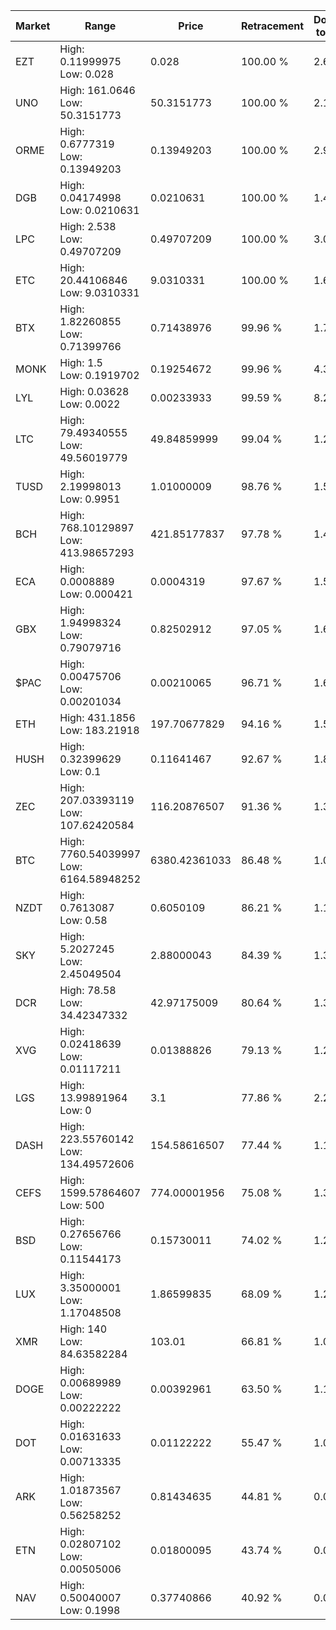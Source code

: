 | Market | Range | Price| Retracement | Doubles to 50% |
| --- | --- | --- | --- | --- |
| EZT | High: 0.11999975<br />Low: 0.028 | 0.028 | 100.00 % | 2.64 |
| UNO | High: 161.0646<br />Low: 50.3151773 | 50.3151773 | 100.00 % | 2.10 |
| ORME | High: 0.6777319<br />Low: 0.13949203 | 0.13949203 | 100.00 % | 2.93 |
| DGB | High: 0.04174998<br />Low: 0.0210631 | 0.0210631 | 100.00 % | 1.49 |
| LPC | High: 2.538<br />Low: 0.49707209 | 0.49707209 | 100.00 % | 3.05 |
| ETC | High: 20.44106846<br />Low: 9.0310331 | 9.0310331 | 100.00 % | 1.63 |
| BTX | High: 1.82260855<br />Low: 0.71399766 | 0.71438976 | 99.96 % | 1.78 |
| MONK | High: 1.5<br />Low: 0.1919702 | 0.19254672 | 99.96 % | 4.39 |
| LYL | High: 0.03628<br />Low: 0.0022 | 0.00233933 | 99.59 % | 8.22 |
| LTC | High: 79.49340555<br />Low: 49.56019779 | 49.84859999 | 99.04 % | 1.29 |
| TUSD | High: 2.19998013<br />Low: 0.9951 | 1.01000009 | 98.76 % | 1.58 |
| BCH | High: 768.10129897<br />Low: 413.98657293 | 421.85177837 | 97.78 % | 1.40 |
| ECA | High: 0.0008889<br />Low: 0.000421 | 0.0004319 | 97.67 % | 1.52 |
| GBX | High: 1.94998324<br />Low: 0.79079716 | 0.82502912 | 97.05 % | 1.66 |
| $PAC | High: 0.00475706<br />Low: 0.00201034 | 0.00210065 | 96.71 % | 1.61 |
| ETH | High: 431.1856<br />Low: 183.21918 | 197.70677829 | 94.16 % | 1.55 |
| HUSH | High: 0.32399629<br />Low: 0.1 | 0.11641467 | 92.67 % | 1.82 |
| ZEC | High: 207.03393119<br />Low: 107.62420584 | 116.20876507 | 91.36 % | 1.35 |
| BTC | High: 7760.54039997<br />Low: 6164.58948252 | 6380.42361033 | 86.48 % | 1.09 |
| NZDT | High: 0.7613087<br />Low: 0.58 | 0.6050109 | 86.21 % | 1.11 |
| SKY | High: 5.2027245<br />Low: 2.45049504 | 2.88000043 | 84.39 % | 1.33 |
| DCR | High: 78.58<br />Low: 34.42347332 | 42.97175009 | 80.64 % | 1.31 |
| XVG | High: 0.02418639<br />Low: 0.01117211 | 0.01388826 | 79.13 % | 1.27 |
| LGS | High: 13.99891964<br />Low: 0 | 3.1 | 77.86 % | 2.26 |
| DASH | High: 223.55760142<br />Low: 134.49572606 | 154.58616507 | 77.44 % | 1.16 |
| CEFS | High: 1599.57864607<br />Low: 500 | 774.00001956 | 75.08 % | 1.36 |
| BSD | High: 0.27656766<br />Low: 0.11544173 | 0.15730011 | 74.02 % | 1.25 |
| LUX | High: 3.35000001<br />Low: 1.17048508 | 1.86599835 | 68.09 % | 1.21 |
| XMR | High: 140<br />Low: 84.63582284 | 103.01 | 66.81 % | 1.09 |
| DOGE | High: 0.00689989<br />Low: 0.00222222 | 0.00392961 | 63.50 % | 1.16 |
| DOT | High: 0.01631633<br />Low: 0.00713335 | 0.01122222 | 55.47 % | 1.04 |
| ARK | High: 1.01873567<br />Low: 0.56258252 | 0.81434635 | 44.81 % | 0.00 |
| ETN | High: 0.02807102<br />Low: 0.00505006 | 0.01800095 | 43.74 % | 0.00 |
| NAV | High: 0.50040007<br />Low: 0.1998 | 0.37740866 | 40.92 % | 0.00 |

